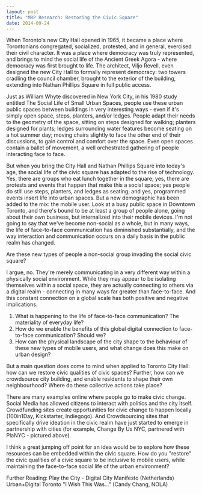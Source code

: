 ```yaml
---
layout: post
title: "MRP Research: Restoring the Civic Square"
date: 2014-09-24
---
```


When Toronto's new City Hall opened in 1965, it became a place where Torontonians congregated, socialized, protested, and in general, exercised their civil character. It was a place where democracy was truly represented, and brings to mind the social life of the Ancient Greek Agora - where democracy was first brought to life. The architect, Viljo Revell, even designed the new City Hall to formally represent democracy: two towers cradling the council chamber, brought to the exterior of the building, extending into Nathan Phillips Square in full public access. 

Just as William Whyte discovered in New York City, in his 1980 study entitled The Social Life of Small Urban Spaces, people use these urban public spaces between buildings in very interesting ways - even if it's simply open space, steps, planters, and/or ledges. People adapt their needs to the geometry of the space, sitting on steps designed for walking; planters designed for plants; ledges surrounding water features become seating on a hot summer day; moving chairs slightly to face the other end of their discussions, to gain control and comfort over the space. Even open spaces contain a ballet of movement, a well orchestrated gathering of people interacting face to face. 

But when you bring the City Hall and Nathan Phillips Square into today's age, the social life of the civic square has adapted to the rise of technology. Yes, there are groups who eat lunch together in the square; yes, there are protests and events that happen that make this a social space; yes people do still use steps, planters, and ledges as seating; and yes, programmed events insert life into urban spaces. But a new demographic has been added to the mix: the mobile user. Look at a busy public space in Downtown Toronto, and there's bound to be at least a group of people alone, going about their own business, but internalized into their mobile devices. I'm not going to say that we've become non-social as a whole, but in many ways, the life of face-to-face communication has diminished substantially, and the way interaction and communication occurs on a daily basis in the public realm has changed. 

Are these new types of people a non-social group invading the social civic square? 

I argue, no. They're merely communicating in a very different way within a physically social environment. While they may appear to be isolating themselves within a social space, they are actually connecting to others via a digital realm - connecting in many ways far greater than face-to-face. And this constant connection on a global scale has both positive and negative implications.

1. What is happening to the life of face-to-face communication? The materiality of everyday life?
2. How do we enable the benefits of this global digital connection to face-to-face communication? Should we?
3. How can the physical landscape of the city shape to the behaviour of these new types of mobile users, and what change does this make on urban design?

But a main question does come to mind when applied to Toronto City Hall: how can we restore civic qualities of civic spaces? Further, how can we crowdsource city building, and enable residents to shape their own neighbourhood? Where do these collective actions take place?

There are many examples online where people go to make civic change. Social Media has allowed citizens to interact with politics and the city itself. Crowdfunding sites create opportunities for civic change to happen locally (100in1Day, Kickstarter, Indiegogo). And Crowdsourcing sites that specifically drive ideation in the civic realm have just started to emerge in partnership with cities (for example, Change By Us NYC, partnered with PlaNYC - pictured above).

I think a great jumping off point for an idea would be to explore how these resources can be embedded within the civic square. How do you "restore" the civic qualities of a civic square to be inclusive to mobile users, while maintaining the face-to-face social life of the urban environment?

Further Reading:
Play the City - Digital City Manifesto (Netherlands)
Urban+Digital Toronto
"I Wish This Was..." (Candy Chang, NOLA)
